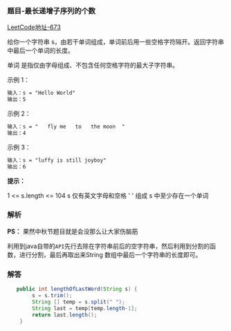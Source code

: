 ### 题目-最长递增子序列的个数 

[LeetCode地址-673](https://leetcode-cn.com/problems/number-of-longest-increasing-subsequence/)

给你一个字符串 s，由若干单词组成，单词前后用一些空格字符隔开。返回字符串中最后一个单词的长度。

单词 是指仅由字母组成、不包含任何空格字符的最大子字符串。

示例 1：

```txt
输入：s = "Hello World"
输出：5
```

示例 2：

```txt
输入：s = "   fly me   to   the moon  "
输出：4
```

示例 3：

```txt
输入：s = "luffy is still joyboy"
输出：6
```

**提示：**

1 <= s.length <= 104
s 仅有英文字母和空格 ' ' 组成
s 中至少存在一个单词 

### 解析

**PS：** 果然中秋节题目就是会没那么让大家伤脑筋

利用到java自带的`API`先行去除在字符串前后的空字符串，然后利用到分割的函数，进行分割，最后再取出来String 数组中最后一个字符串的长度即可。

### 解答


```java
   public int lengthOfLastWord(String s) {
        s = s.trim();
        String [] temp = s.split(" ");
        String last = temp[temp.length-1];
        return last.length();
    }
```

